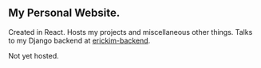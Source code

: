 ## My Personal Website.

Created in React.
Hosts my projects and miscellaneous other things. Talks to my Django backend at [erickim-backend](https://github.com/yekime/erickim-backend).

Not yet hosted.